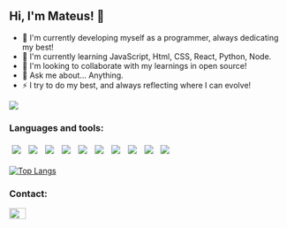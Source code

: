 ## Hi, I'm Mateus! 👋

- 🔭 I'm currently developing myself as a programmer, always dedicating my best!
- 🌱 I'm currently learning JavaScript, Html, CSS, React, Python, Node.
- 👯 I'm looking to collaborate with my learnings in open source!
- 💬 Ask me about... Anything. 
- ⚡ I try to do my best, and always reflecting where I can evolve!

<img src='https://github-readme-stats.vercel.app/api?username=Mateusr337&show_icons=true&theme=dracula' />

### Languages and tools:
 
 <div>
  <img style='margin: 5px;' src="https://img.shields.io/badge/javascript%20-%2320232a.svg?&style=for-the-badge&color=363636&logo=javascript&logoColor=%F7DF1E"/>
  <img style='margin: 5px;' src="https://img.shields.io/badge/CSS3%20-%2320232a.svg?&style=for-the-badge&color=363636&logo=CSS3&logoColor=1572B6"/>
  <img style='margin: 5px;' src="https://img.shields.io/badge/HTML5%20-%2320232a.svg?&style=for-the-badge&color=363636&logo=HTML5&logoColor=E34F26"/>
  <img style='margin: 5px;' src="https://img.shields.io/badge/react%20-%2320232a.svg?&style=for-the-badge&color=363636&logo=react&logoColor=%61DAFB"/>
  <img style='margin: 5px;' src="https://img.shields.io/badge/node js%20-%2320232a.svg?&style=for-the-badge&color=363636&logo=node.js&logoColor=%61DAFB"/>
  
  <img style='margin: 5px;' src="https://img.shields.io/badge/vs code%20-%2320232a.svg?&style=for-the-badge&color=363636&logo=visualstudiocode&logoColor=007ACC"/>
  <img style='margin: 5px;' src="https://img.shields.io/badge/github%20-%2320232a.svg?&style=for-the-badge&color=363636&logo=GitHub&logoColor=ffffff"/>
  <img style='margin: 5px;' src="https://img.shields.io/badge/trello%20-%2320232a.svg?&style=for-the-badge&color=363636&logo=trello&logoColor=0052CC"/>
  <img style='margin: 5px;' src="https://img.shields.io/badge/linux%20-%2320232a.svg?&style=for-the-badge&color=363636&logo=linux&logoColor=FCC624"/>
  
  <img style='margin: 5px;' src="https://img.shields.io/badge/python%20-%2320232a.svg?&style=for-the-badge&color=363636&logo=python&logoColor=3776AB"/>
</div>

[![Top Langs](https://github-readme-stats.vercel.app/api/top-langs/?username=anuraghazra&layout=compact)](https://github.com/anuraghazra/github-readme-stats)

### Contact:
<p align="left">
<a href="https://www.linkedin.com/in/mateuscruzrossetto" target="blank"><img align="center" src="https://raw.githubusercontent.com/rahuldkjain/github-profile-readme-generator/master/src/images/icons/Social/linked-in-alt.svg" alt="www.linkedin.com/in/mateuscruzrossetto" height="20" width="30" /></a> </p>



